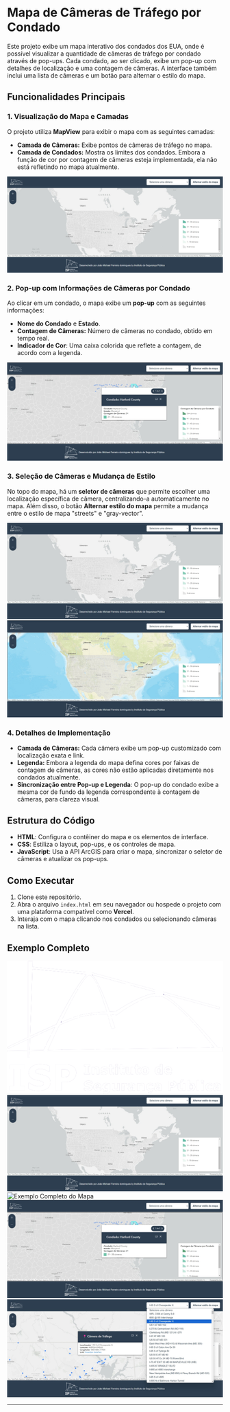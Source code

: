 ﻿# Mapa de Câmeras de Tráfego por Condado

Este projeto exibe um mapa interativo dos condados dos EUA, onde é possível visualizar a quantidade de câmeras de tráfego por condado através de pop-ups. Cada condado, ao ser clicado, exibe um pop-up com detalhes de localização e uma contagem de câmeras. A interface também inclui uma lista de câmeras e um botão para alternar o estilo do mapa.

## Funcionalidades Principais

### 1. Visualização do Mapa e Camadas

O projeto utiliza **MapView** para exibir o mapa com as seguintes camadas:
- **Camada de Câmeras:** Exibe pontos de câmeras de tráfego no mapa.
- **Camada de Condados:** Mostra os limites dos condados. Embora a função de cor por contagem de câmeras esteja implementada, ela não está refletindo no mapa atualmente.

![Exemplo de Mapa e Camadas](/img/mapa%201.jpeg)

### 2. Pop-up com Informações de Câmeras por Condado

Ao clicar em um condado, o mapa exibe um **pop-up** com as seguintes informações:
- **Nome do Condado** e **Estado**.
- **Contagem de Câmeras:** Número de câmeras no condado, obtido em tempo real.
- **Indicador de Cor**: Uma caixa colorida que reflete a contagem, de acordo com a legenda.

![Pop-up com Informações do Condado](/img/Pop%20up%20com%20legenda.jpeg)

### 3. Seleção de Câmeras e Mudança de Estilo

No topo do mapa, há um **seletor de câmeras** que permite escolher uma localização específica de câmera, centralizando-a automaticamente no mapa. Além disso, o botão **Alternar estilo do mapa** permite a mudança entre o estilo de mapa "streets" e "gray-vector".

![Seletor de Câmeras e Botão de Estilo](img/mapa%201.jpeg)
![Seletor de Câmeras e Botão de Estilo](img/Alteração%20de%20mapa.jpeg)

### 4. Detalhes de Implementação

- **Camada de Câmeras:** Cada câmera exibe um pop-up customizado com localização exata e link.
- **Legenda:** Embora a legenda do mapa defina cores por faixas de contagem de câmeras, as cores não estão aplicadas diretamente nos condados atualmente.
- **Sincronização entre Pop-up e Legenda**: O pop-up do condado exibe a mesma cor de fundo da legenda correspondente à contagem de câmeras, para clareza visual.

## Estrutura do Código

- **HTML**: Configura o contêiner do mapa e os elementos de interface.
- **CSS**: Estiliza o layout, pop-ups, e os controles de mapa.
- **JavaScript**: Usa a API ArcGIS para criar o mapa, sincronizar o seletor de câmeras e atualizar os pop-ups.

## Como Executar

1. Clone este repositório.
2. Abra o arquivo `index.html` em seu navegador ou hospede o projeto com uma plataforma compatível como **Vercel**.
3. Interaja com o mapa clicando nos condados ou selecionando câmeras na lista.

## Exemplo Completo

![Exemplo Completo do Mapa](img/logo.png)
![Exemplo Completo do Mapa](img/mapa%201.jpeg)
![Exemplo Completo do Mapa](img/Pop%20up%20com%20as%20informaçoes%20%20condado.jpeg)
![Exemplo Completo do Mapa](img/Pop%20up%20com%20legenda.jpeg)
![Exemplo Completo do Mapa](img/Select%20options%20-%20Copia.jpeg)



---

